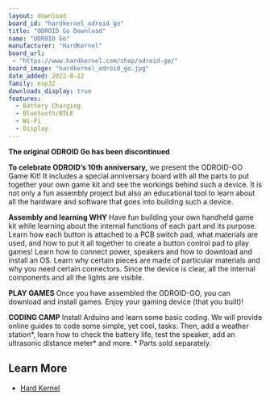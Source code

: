 ```yaml
---
layout: download
board_id: "hardkernel_odroid_go"
title: "ODROID Go Download"
name: "ODROID Go"
manufacturer: "HardKernel"
board_url:
 - "https://www.hardkernel.com/shop/odroid-go/"
board_image: "hardkernel_odroid_go.jpg"
date_added: 2022-8-22
family: esp32
downloads_display: true
features:
  - Battery Charging
  - Bluetooth/BTLE
  - Wi-Fi
  - Display
---
```


**The original ODROID Go has been discontinued**

**To celebrate ODROID’s 10th anniversary,** we present the ODROID-GO Game Kit! It includes a special anniversary board with all the parts to put together your own game kit and see the workings behind such a device. It is not only a fun assembly project but also an educational tool to learn about all the hardware and software that goes into building such a device.

**Assembly and learning WHY**
Have fun building your own handheld game kit while learning about the internal functions of each part and its purpose. Learn how each button is attached to a PCB switch pad, what materials are used, and how to put it all together to create a button control pad to play games! Learn how to connect power, speakers and how to download and install an OS. Learn why certain pieces are made of particular materials and why you need certain connectors. Since the device is clear, all the internal components and all the lights are visible.

**PLAY GAMES**
Once you have assembled the ODROID-GO, you can download and install games. Enjoy your gaming device (that you built)!

**CODING CAMP**
Install Arduino and learn some basic coding. We will provide online guides to code some simple, yet cool, tasks. Then, add a weather station*, learn how to check the battery life, test the speaker, add an ultrasonic distance meter* and more.
\* Parts sold separately.

## Learn More

* [Hard Kernel](https://www.hardkernel.com/shop/odroid-go/)
